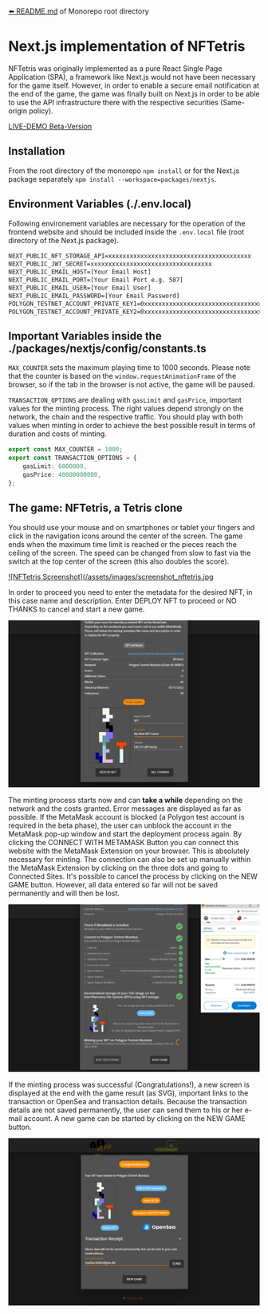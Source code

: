 [:arrow_left: README.md](../../README.md) of Monorepo root directory

# Next.js implementation of NFTetris

NFTetris was originally implemented as a pure React Single Page Application (SPA), a framework like Next.js would not have been necessary for the game itself. However, in order to enable a secure email notification at the end of the game, the game was finally built on Next.js in order to be able to use the API infrastructure there with the respective securities (Same-origin policy).

[LIVE-DEMO Beta-Version](https://nft-minter-nftetris.vercel.app/)

## Installation

From the root directory of the monorepo `npm install` or for the Next.js package separately `npm install --workspace=packages/nextjs`.

## Environment Variables (./.env.local)

Following environement variables are necessary for the operation of the frontend website and should be included inside the `.env.local` file (root directory of the Next.js package).

```shell
NEXT_PUBLIC_NFT_STORAGE_API=xxxxxxxxxxxxxxxxxxxxxxxxxxxxxxxxxxxxxxxx
NEXT_PUBLIC_JWT_SECRET=xxxxxxxxxxxxxxxxxxxxxxxxxxxxxxxxxx
NEXT_PUBLIC_EMAIL_HOST=[Your Email Host]
NEXT_PUBLIC_EMAIL_PORT=[Your Email Port e.g. 587]
NEXT_PUBLIC_EMAIL_USER=[Your Email User]
NEXT_PUBLIC_EMAIL_PASSWORD=[Your Email Password]
POLYGON_TESTNET_ACCOUNT_PRIVATE_KEY1=0xxxxxxxxxxxxxxxxxxxxxxxxxxxxxxxxxxxxxxxxx
POLYGON_TESTNET_ACCOUNT_PRIVATE_KEY2=0xxxxxxxxxxxxxxxxxxxxxxxxxxxxxxxxxxxxxxxxx
```

## Important Variables inside the ./packages/nextjs/config/constants.ts

`MAX_COUNTER` sets the maximum playing time to 1000 seconds. Please note that the counter is based on the `window.requestAnimationFrame` of the browser, so if the tab in the browser is not active, the game will be paused.

`TRANSACTION_OPTIONS` are dealing with `gasLimit` and `gasPrice`, important values for the minting process. The right values depend strongly on the network, the chain and the respective traffic. You should play with both values when minting in order to achieve the best possible result in terms of duration and costs of minting.

```typescript
export const MAX_COUNTER = 1000;
export const TRANSACTION_OPTIONS = {
	gasLimit: 6000000,
	gasPrice: 40000000000,
};
```

## The game: NFTetris, a Tetris clone

You should use your mouse and on smartphones or tablet your fingers and click in the navigation icons around the center of the screen. The game ends when the maximum time limit is reached or the pieces reach the ceiling of the screen. The speed can be changed from slow to fast via the switch at the top center of the screen (this also doubles the score).

[![NFTetris Screenshot](/assets/images/screenshot_nftetris.jpg](https://nft-minter-nftetris.vercel.app/)

In order to proceed you need to enter the metadata for the desired NFT, in this case name and description. Enter DEPLOY NFT to proceed or NO THANKS to cancel and start a new game.

![NFTetris Screenshot](/assets/images/screenshot_nftetris_gameover.jpg)

The minting process starts now and can **take a while** depending on the network and the costs granted. Error messages are displayed as far as possible. If the MetaMask account is blocked (a Polygon test account is required in the beta phase), the user can unblock the account in the MetaMask pop-up window and start the deployment process again. By clicking the CONNECT WITH METAMASK Button you can connect this website with the MetaMask Extension on your browser. This is absolutely necessary for minting. The connection can also be set up manually within the MetaMask Extension by clicking on the three dots and going to Connected Sites.
It's possible to cancel the process by clicking on the NEW GAME button. However, all data entered so far will not be saved permanently and will then be lost.

![NFTetris Screenshot](/assets/images/screenshot_nftetris_processingminting.jpg)

If the minting process was successful (Congratulations!), a new screen is displayed at the end with the game result (as SVG), important links to the transaction or OpenSea and transaction details. Because the transaction details are not saved permanently, the user can send them to his or her e-mail account. A new game can be started by clicking on the NEW GAME button.

![NFTetris Screenshot](/assets/images/screenshot_nftetris_nftminted.jpg)
